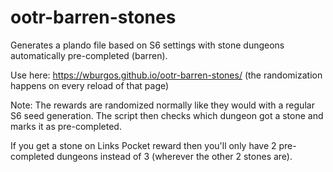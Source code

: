 # ootr-barren-stones
Generates a plando file based on S6 settings with stone dungeons automatically pre-completed (barren).

Use here: https://wburgos.github.io/ootr-barren-stones/ (the randomization happens on every reload of that page)

Note: The rewards are randomized normally like they would with a regular S6 seed generation. The script then checks which dungeon got a stone and marks it as pre-completed.

If you get a stone on Links Pocket reward then you'll only have 2 pre-completed dungeons instead of 3 (wherever the other 2 stones are).
